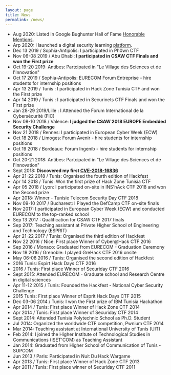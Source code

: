 ```yaml
---
layout: page
title: News
permalink: /news/
---
```

 - Aug 2020: Listed in Google Bughunter Hall of Fame [Honorable Mentions](https://bughunter.withgoogle.com/profile/a12bab83-a5fa-4d42-9c78-be31cc49eef6).
 - Arp 2020: I launched a digital security learning [platform](https://ctf.hackfest.tn/).
 - Dec 13 2019 / Sophia-Antipolis: I participated in Ph0wn CTF
 - Nov 06-08 2019 / Abu Dhabi: **I participated in CSAW CTF Finals and won the First prize**
 - Oct 19-20 2019: Antibes: Partcipated in "Le Village des Sciences et de l'Innovation"
 - Oct 17 2019 / Sophia-Antipolis: EURECOM Forum Entreprise - hire students for internship positions
 - Apr 13 2019 / Tunis : I participated in Hack Zone Tunisia CTF and won the First prize
 - Apr 14 2019 / Tunis : I participated in Securinets CTF Finals and won the First prize
 - Jan 28-29 2019/Lille : I Attended the Forum International de la Cybersécurité (FIC)
 - Nov 08-10 2018 / Valence: **I judged the CSAW 2018 EUROPE Embedded Security Challenge**
 - Nov 21 2018 / Rennes: I participated in European Cyber Week (ECW)
 - Oct 18 2018 / Limoges: Forum Avenir - hire students for internship positions
 - Oct 19 2018 / Bordeaux: Forum Ingenib - hire students for internship positions
 - Oct 20-21 2018: Antibes: Partcipated in "Le Village des Sciences et de l'Innovation"
 - Sept 2018: **Discovered my first [CVE-2018-16836](https://nvd.nist.gov/vuln/detail/CVE-2018-16836)**
 - Apr 21-22 2018 / Tunis: Organised the fourth edition of Hackfest
 - Apr 14 2018 / Tunis: Won the first prize of Hack Zone Tunisia CTF
 - Apr 05 2018 / Lyon: I participated on-site in INS'hAck CTF 2018 and won the Second prize
 - Apr 2018: Winner - Tunisie Telecom Security Day CTF 2018
 - Nov 09-10 2017 / Bucharest: I Played the DefCamp CTF on-site finals
 - Nov 2017: I participated in European Cyber Week (ECW) and conducted EURECOM to the top-ranked school
 - Sep 13 2017 : Qualification for CSAW CTF 2017 finals
 - Sep 2017: Teaching assistant at Private Higher School of Engineering and Technology (ESPRIT)
 - Apr 21-22 2017 / Tunis: Organised the third edition of Hackfest
 - Nov 22 2016 / Nice: First place Winner of Cyber@Hack CTF 2016
 - Sep 2016 / Monaco: Graduated from EURECOM - Graduation Ceremony
 - Nov 18 2016 / Grenoble: I played GreHack CTF 2016 onsite
 - May 06-08 2016 / Tunis: Organised the second edition of Hackfest
 - 2016 Tunis: Espirt Hack Days CTF 2016
 - 2016 / Tunis: First place Winner of Securiday CTF 2016
 - Sept 2015: Attended EURECOM - Graduate school and Research Centre in digital sciences
 - Apr 11-12 2015 / Tunis: Founded the Hackfest - National Cyber Security Challenge
 - 2015 Tunis: First place Winner of Esprit Hack Days CTF 2015
 - Dec 03-06 2014 / Tunis: I won the First prize of IBM Tunisia Hackathon
 - Apr 2014 / Tunis: First place Winner of Hack Zone CTF 2014
 - Apr 2014 / Tunis: First place Winner of Securiday CTF 2014
 - Sept 2014: Attended Tunisia Polytechnic School as Ph.D. Student
 - Jul 2014: Organized the worldwide CTF competition, Pwnium CTF 2014 
 - Mar 2014: Teaching assistant at International University of Tunis (UIT)
 - Feb 2014: I joined the Higher Institute of Technological Studies in Communications (ISET'COM) as Teaching Assistant
 - Jan 2014: Graduated from Higher School of Communication of Tunis - SUPCOM
 - Jun 2013 / Paris: Participated in Nuit Du Hack Wargame
 - Apr 2013 / Tunis: First place Winner of Hack Zone CTF 2013
 - Apr 2011 / Tunis: First place winner of Securiday CTF 2011

